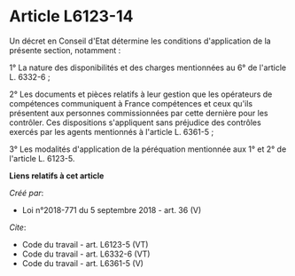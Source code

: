 # Article L6123-14

Un décret en Conseil d'Etat détermine les conditions d'application de la présente section, notamment : 

1° La nature des disponibilités et des charges mentionnées au 6° de l'article L. 6332-6 ; 

2° Les documents et pièces relatifs à leur gestion que les opérateurs de compétences communiquent à France compétences et
ceux qu'ils présentent aux personnes commissionnées par cette dernière pour les contrôler. Ces dispositions s'appliquent sans
préjudice des contrôles exercés par les agents mentionnés à l'article L. 6361-5 ; 

3° Les modalités d'application de la péréquation mentionnée aux 1° et 2° de l'article L. 6123-5.

**Liens relatifs à cet article**

_Créé par_:

  - Loi n°2018-771 du 5 septembre 2018 - art. 36 (V)

_Cite_:

  - Code du travail - art. L6123-5 (VT)
  - Code du travail - art. L6332-6 (VT)
  - Code du travail - art. L6361-5 (V)
